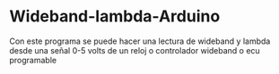 # Wideband-lambda-Arduino
Con este programa se puede hacer una lectura de wideband y lambda desde una señal 0-5 volts de un reloj o controlador wideband o ecu programable
